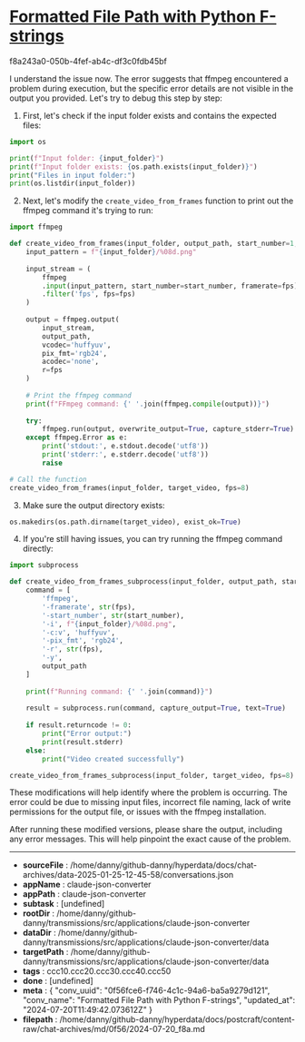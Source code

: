 # [Formatted File Path with Python F-strings](https://claude.ai/chat/0f56fce6-f746-4c1c-94a6-ba5a9279d121)

f8a243a0-050b-4fef-ab4c-df3c0fdb45bf

 I understand the issue now. The error suggests that ffmpeg encountered a problem during execution, but the specific error details are not visible in the output you provided. Let's try to debug this step by step:

1. First, let's check if the input folder exists and contains the expected files:

```python
import os

print(f"Input folder: {input_folder}")
print(f"Input folder exists: {os.path.exists(input_folder)}")
print("Files in input folder:")
print(os.listdir(input_folder))
```

2. Next, let's modify the `create_video_from_frames` function to print out the ffmpeg command it's trying to run:

```python
import ffmpeg

def create_video_from_frames(input_folder, output_path, start_number=1, fps=8):
    input_pattern = f"{input_folder}/%08d.png"
    
    input_stream = (
        ffmpeg
        .input(input_pattern, start_number=start_number, framerate=fps)
        .filter('fps', fps=fps)
    )
    
    output = ffmpeg.output(
        input_stream,
        output_path,
        vcodec='huffyuv',
        pix_fmt='rgb24',
        acodec='none',
        r=fps
    )
    
    # Print the ffmpeg command
    print(f"FFmpeg command: {' '.join(ffmpeg.compile(output))}")
    
    try:
        ffmpeg.run(output, overwrite_output=True, capture_stderr=True)
    except ffmpeg.Error as e:
        print('stdout:', e.stdout.decode('utf8'))
        print('stderr:', e.stderr.decode('utf8'))
        raise

# Call the function
create_video_from_frames(input_folder, target_video, fps=8)
```

3. Make sure the output directory exists:

```python
os.makedirs(os.path.dirname(target_video), exist_ok=True)
```

4. If you're still having issues, you can try running the ffmpeg command directly:

```python
import subprocess

def create_video_from_frames_subprocess(input_folder, output_path, start_number=1, fps=8):
    command = [
        'ffmpeg',
        '-framerate', str(fps),
        '-start_number', str(start_number),
        '-i', f"{input_folder}/%08d.png",
        '-c:v', 'huffyuv',
        '-pix_fmt', 'rgb24',
        '-r', str(fps),
        '-y',
        output_path
    ]
    
    print(f"Running command: {' '.join(command)}")
    
    result = subprocess.run(command, capture_output=True, text=True)
    
    if result.returncode != 0:
        print("Error output:")
        print(result.stderr)
    else:
        print("Video created successfully")

create_video_from_frames_subprocess(input_folder, target_video, fps=8)
```

These modifications will help identify where the problem is occurring. The error could be due to missing input files, incorrect file naming, lack of write permissions for the output file, or issues with the ffmpeg installation.

After running these modified versions, please share the output, including any error messages. This will help pinpoint the exact cause of the problem.

---

* **sourceFile** : /home/danny/github-danny/hyperdata/docs/chat-archives/data-2025-01-25-12-45-58/conversations.json
* **appName** : claude-json-converter
* **appPath** : claude-json-converter
* **subtask** : [undefined]
* **rootDir** : /home/danny/github-danny/transmissions/src/applications/claude-json-converter
* **dataDir** : /home/danny/github-danny/transmissions/src/applications/claude-json-converter/data
* **targetPath** : /home/danny/github-danny/transmissions/src/applications/claude-json-converter/data
* **tags** : ccc10.ccc20.ccc30.ccc40.ccc50
* **done** : [undefined]
* **meta** : {
  "conv_uuid": "0f56fce6-f746-4c1c-94a6-ba5a9279d121",
  "conv_name": "Formatted File Path with Python F-strings",
  "updated_at": "2024-07-20T11:49:42.073612Z"
}
* **filepath** : /home/danny/github-danny/hyperdata/docs/postcraft/content-raw/chat-archives/md/0f56/2024-07-20_f8a.md